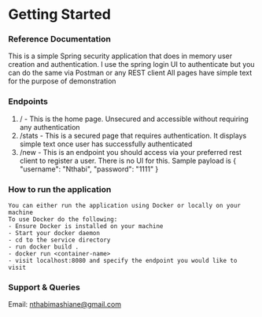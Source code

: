 # Getting Started

### Reference Documentation

This is a simple Spring security application that does in memory user creation and authentication. 
I use the spring login UI to authenticate but you can do the same via Postman or any REST client
All pages have simple text for the purpose of demonstration


### Endpoints
1. / - This is the home page. Unsecured and accessible without requiring any authentication
2. /stats - This is a secured page that requires authentication. It displays simple text once user has successfully authenticated
3. /new - This is an endpoint you should access via your preferred rest client to register a user. There is no UI for this. Sample payload is 
  {
   "username": "Nthabi",
   "password": "1111"
   }

### How to run the application
    You can either run the application using Docker or locally on your machine
    To use Docker do the following:
    - Ensure Docker is installed on your machine
    - Start your docker daemon
    - cd to the service directory
    - run docker build .
    - docker run <container-name>
    - visit localhost:8080 and specify the endpoint you would like to visit



### Support & Queries
Email: nthabimashiane@gmail.com
